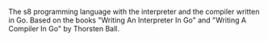 The s8 programming language with the interpreter and the compiler written in Go. Based on the books "Writing An Interpreter In Go" and "Writing A Compiler In Go" by Thorsten Ball.
